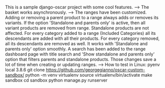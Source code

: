 This is a sample django-oscar project with some cool features. 
--> The basket works asynchronously.
--> The ranges have been customized. Adding or removing a parent product to a range always adds or removes its variants. If the option 'Standalone and parents only' is active, 
    then all variant products are removed from range. Standalone products are not affected. For every category added to a range (Included Categories) all its descendants are added 
    with all their products. For every category removed, all its descendants are removed as well. It works with 'Standalone and parents only' option smoothly. A search has been          added to the range dashboard page with title search and 'Show standalone and parents only' option that filters parents and standalone products. Those changes save a lot of time      when creating or updating ranges. 
--> How to test in Linux:
    pyenv local 3.8.6
    git clone https://github.com/georgegianno/oscar-custom-sandbox/
    python -m venv virtualenv
    source virtualenv/bin/activate
    make sandbox
    cd sandbox
    python manage.py runserver
    
